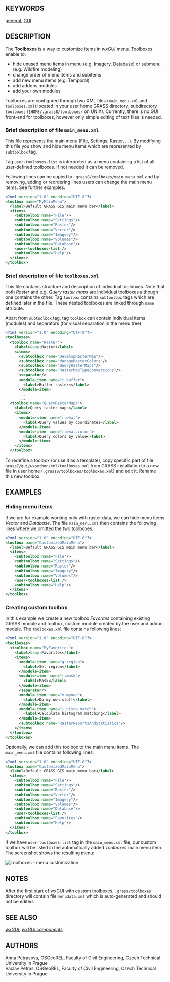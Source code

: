 ## KEYWORDS

[general](general.md), [GUI](topic_GUI.md)

## DESCRIPTION

The **Toolboxes** is a way to customize items in *[wxGUI](wxGUI.md)*
menu. Toolboxes enable to:

- hide unused menu items in menu (e.g. Imagery, Database) or submenu
  (e.g. Wildfire modeling)
- change order of menu items and subitems
- add new menu items (e.g. Temporal)
- add addons modules
- add your own modules

Toolboxes are configured through two XML files (`main_menu.xml` and
`toolboxes.xml`) located in your user home GRASS directory, subdirectory
`toolboxes` (`$HOME/.grass8/toolboxes/` on UNIX). Currently, there is no
GUI front-end for toolboxes, however only simple editing of text files
is needed.

### Brief description of file `main_menu.xml`

This file represents the main menu (File, Settings, Raster, ...). By
modifying this file you show and hide menu items which are represented
by `subtoolbox` tag.

Tag `user-toolboxes-list` is interpreted as a menu containing a list of
all user-defined toolboxes. If not needed it can be removed.

Following lines can be copied to `.grass8/toolboxes/main_menu.xml` and
by removing, adding or reordering lines users can change the main menu
items. See further examples.

```xml
<?xml version="1.0" encoding="UTF-8"?>
<toolbox name="MyMainMenu">
  <label>Default GRASS GIS main menu bar</label>
  <items>
    <subtoolbox name="File"/>
    <subtoolbox name="Settings"/>
    <subtoolbox name="Raster"/>
    <subtoolbox name="Vector"/>
    <subtoolbox name="Imagery"/>
    <subtoolbox name="Volumes"/>
    <subtoolbox name="Database"/>
    <user-toolboxes-list />
    <subtoolbox name="Help"/>
  </items>
</toolbox>
```

### Brief description of file `toolboxes.xml`

This file contains structure and description of individual toolboxes.
Note that both *Raster* and e.g. *Query raster maps* are individual
toolboxes although one contains the other. Tag `toolbox` contains
`subtoolbox` tags which are defined later in the file. These nested
toolboxes are linked through `name` attribute.

Apart from `subtoolbox` tag, tag `toolbox` can contain individual items
(modules) and separators (for visual separation in the menu tree).

```xml
<?xml version="1.0" encoding="UTF-8"?>
<toolboxes>
  <toolbox name="Raster">
    <label>&amp;Raster</label>
    <items>
      <subtoolbox name="DevelopRasterMap"/>
      <subtoolbox name="ManageRasterColors"/>
      <subtoolbox name="QueryRasterMaps"/>
      <subtoolbox name="RasterMapTypeConversions"/>
      <separator/>
      <module-item name="r.buffer">
        <label>Buffer rasters</label>
      </module-item>
      ...
      ...
  <toolbox name="QueryRasterMaps">
    <label>Query raster maps</label>
    <items>
      <module-item name="r.what">
        <label>Query values by coordinates</label>
      </module-item>
      <module-item name="r.what.color">
        <label>Query colors by value</label>
      </module-item>
    </items>
  </toolbox>
```

To redefine a toolbox (or use it as a template), copy specific part of
file `grass7/gui/wxpython/xml/toolboxes.xml` from GRASS installation to
a new file in user home (`.grass8/toolboxes/toolboxes.xml`) and edit it.
Rename this new toolbox.

## EXAMPLES

### Hiding menu items

If we are for example working only with raster data, we can hide menu
items *Vector* and *Database*. The file `main_menu.xml` then contains
the following lines where we omitted the two toolboxes:

```xml
<?xml version="1.0" encoding="UTF-8"?>
<toolbox name="CustomizedMainMenu">
  <label>Default GRASS GIS main menu bar</label>
  <items>
    <subtoolbox name="File"/>
    <subtoolbox name="Settings"/>
    <subtoolbox name="Raster"/>
    <subtoolbox name="Imagery"/>
    <subtoolbox name="Volumes"/>
    <user-toolboxes-list />
    <subtoolbox name="Help"/>
  </items>
</toolbox>
```

### Creating custom toolbox

In this example we create a new toolbox *Favorites* containing existing
GRASS module and toolbox, custom module created by the user and addon
module. The `toolboxes.xml` file contains following lines:

```xml
<?xml version="1.0" encoding="UTF-8"?>
<toolboxes>
  <toolbox name="MyFavorites">
    <label>&amp;Favorites</label>
    <items>
      <module-item name="g.region">
        <label>Set region</label>
      </module-item>
      <module-item name="r.mask">
        <label>Mask</label>
      </module-item>
      <separator/>
      <module-item name="m.myown">
        <label>Do my own stuff</label>
      </module-item>
      <module-item name="i.histo.match">
        <label>Calculate histogram matching</label>
      </module-item>
      <subtoolbox name="RasterReportsAndStatistics"/>
    </items>
  </toolbox>
</toolboxes>
```

Optionally, we can add this toolbox to the main menu items. The
`main_menu.xml` file contains following lines:

```xml
<?xml version="1.0" encoding="UTF-8"?>
<toolbox name="CustomizedMainMenu">
  <label>Default GRASS GIS main menu bar</label>
  <items>
    <subtoolbox name="File"/>
    <subtoolbox name="Settings"/>
    <subtoolbox name="Raster"/>
    <subtoolbox name="Vector"/>
    <subtoolbox name="Imagery"/>
    <subtoolbox name="Volumes"/>
    <subtoolbox name="Database"/>
    <user-toolboxes-list />
    <subtoolbox name="Favorites"/>
    <subtoolbox name="Help"/>
  </items>
</toolbox>
```

If we have `user-toolboxes-list` tag in the `main_menu.xml` file, our
custom toolbox will be listed in the automatically added *Toolboxes*
main menu item. The screenshot shows the resulting menu:

![Toolboxes - menu customization](wxGUI_toolboxes.jpg)

## NOTES

After the first start of wxGUI with custom toolboxes, `.grass/toolboxes`
directory will contain file `menudata.xml` which is auto-generated and
should not be edited.

## SEE ALSO

*[wxGUI](wxGUI.md), [wxGUI components](wxGUI.components.md)*

## AUTHORS

Anna Petrasova, OSGeoREL, Faculty of Civil Engineering, Czech Technical
University in Prague  
Vaclav Petras, OSGeoREL, Faculty of Civil Engineering, Czech Technical
University in Prague
